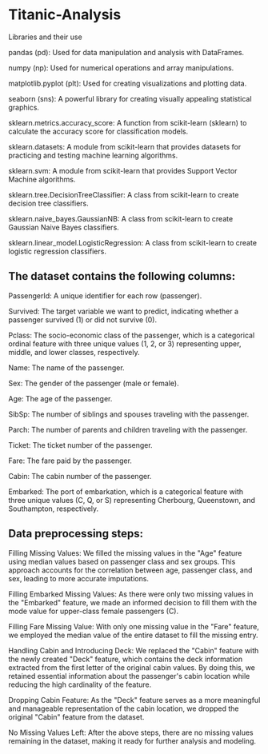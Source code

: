 # Titanic-Analysis

Libraries and their use

pandas (pd): Used for data manipulation and analysis with DataFrames.

numpy (np): Used for numerical operations and array manipulations.

matplotlib.pyplot (plt): Used for creating visualizations and plotting data.

seaborn (sns): A powerful library for creating visually appealing statistical graphics.

sklearn.metrics.accuracy_score: A function from scikit-learn (sklearn) to calculate the accuracy score for classification models.

sklearn.datasets: A module from scikit-learn that provides datasets for practicing and testing machine learning algorithms.

sklearn.svm: A module from scikit-learn that provides Support Vector Machine algorithms.

sklearn.tree.DecisionTreeClassifier: A class from scikit-learn to create decision tree classifiers.

sklearn.naive_bayes.GaussianNB: A class from scikit-learn to create Gaussian Naive Bayes classifiers.

sklearn.linear_model.LogisticRegression: A class from scikit-learn to create logistic regression classifiers.

The dataset contains the following columns:
----------------------------------------------------------------------------------------------------------------

PassengerId: A unique identifier for each row (passenger).

Survived: The target variable we want to predict, indicating whether a passenger survived (1) or did not survive (0).

Pclass: The socio-economic class of the passenger, which is a categorical ordinal feature with three unique values (1, 2, or 3) representing upper, middle, and lower classes, respectively.

Name: The name of the passenger.

Sex: The gender of the passenger (male or female).

Age: The age of the passenger.

SibSp: The number of siblings and spouses traveling with the passenger.

Parch: The number of parents and children traveling with the passenger.

Ticket: The ticket number of the passenger.

Fare: The fare paid by the passenger.

Cabin: The cabin number of the passenger.

Embarked: The port of embarkation, which is a categorical feature with three unique values (C, Q, or S) representing Cherbourg, Queenstown, and Southampton, respectively.

Data preprocessing steps:
------------------------------------------------------------------------------------------------------------------------------

Filling Missing Values: We filled the missing values in the "Age" feature using median values based on passenger class and sex groups. This approach accounts for the correlation between age, passenger class, and sex, leading to more accurate imputations.

Filling Embarked Missing Values: As there were only two missing values in the "Embarked" feature, we made an informed decision to fill them with the mode value for upper-class female passengers (C).

Filling Fare Missing Value: With only one missing value in the "Fare" feature, we employed the median value of the entire dataset to fill the missing entry.

Handling Cabin and Introducing Deck: We replaced the "Cabin" feature with the newly created "Deck" feature, which contains the deck information extracted from the first letter of the original cabin values. By doing this, we retained essential information about the passenger's cabin location while reducing the high cardinality of the feature.

Dropping Cabin Feature: As the "Deck" feature serves as a more meaningful and manageable representation of the cabin location, we dropped the original "Cabin" feature from the dataset.

No Missing Values Left: After the above steps, there are no missing values remaining in the dataset, making it ready for further analysis and modeling.


